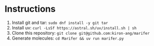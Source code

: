# Instructions
1. Install git and tar: ``sudo dnf install -y git tar``
2. Install uv: ``curl -LsSf https://astral.sh/uv/install.sh | sh``
3. Clone this repository: ``git clone git@github.com:kiron-ang/marifer``
4. Generate molecules: ``cd Marifer && uv run marifer.py``
